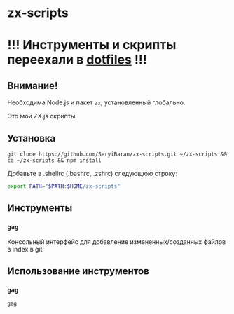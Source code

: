 # zx-scripts

# !!! Инструменты и скрипты переехали в [dotfiles](https://github.com/SeryuBaran/dotfiles) !!!

## Внимание!

Необходима Node.js и пакет `zx`, установленный глобально.

Это мои ZX.js скрипты.

## Установка
```console
git clone https://github.com/SeryiBaran/zx-scripts.git ~/zx-scripts && cd ~/zx-scripts && npm install
```

Добавьте в .shellrc (.bashrc, .zshrc) следующюю строку:
```bash
export PATH="$PATH:$HOME/zx-scripts"
```

## Инструменты

### `gag`
Консольный интерфейс для добавление измененных/созданных файлов в index в git

## Использование инструментов

### `gag`
```console
gag
```
